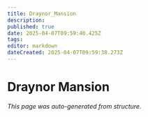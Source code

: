 ```yaml
---
title: Draynor_Mansion
description: 
published: true
date: 2025-04-07T09:59:40.425Z
tags: 
editor: markdown
dateCreated: 2025-04-07T09:59:38.273Z
---
```


# Draynor Mansion

*This page was auto-generated from structure.*